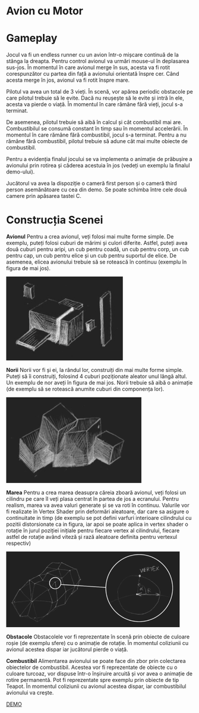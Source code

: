 # Avion cu Motor 

# Gameplay

Jocul va fi un endless runner cu un avion într-o mișcare continuă de la stânga la dreapta. Pentru control avionul va urmări mouse-ul în deplasarea sus-jos. În momentul în care avionul merge în sus, acesta va fi rotit corespunzător cu partea din față a avionului orientată înspre cer. Când acesta merge în jos, avionul va fi rotit înspre mare.

Pilotul va avea un total de 3 vieți. În scenă, vor apărea periodic obstacole pe care pilotul trebuie să le evite. Dacă nu reușește să le evite și intră în ele, acesta va pierde o viață. În momentul în care rămâne fără vieți, jocul s-a terminat.

De asemenea, pilotul trebuie să aibă în calcul și cât combustibil mai are. Combustibilul se consumă constant în timp sau în momentul accelerării. În momentul în care rămâne fără combustibil, jocul s-a terminat. Pentru a nu rămâne fără combustibil, pilotul trebuie să adune cât mai multe obiecte de combustibil.

Pentru a evidenția finalul jocului se va implementa o animație de prăbușire a avionului prin rotirea și căderea acestuia în jos (vedeți un exemplu la finalul demo-ului).

Jucătorul va avea la dispoziție o cameră first person și o cameră third person asemănătoare cu cea din demo. Se poate schimba între cele două camere prin apăsarea tastei C.

# Construcția Scenei

**Avionul**
Pentru a crea avionul, veți folosi mai multe forme simple. De exemplu, puteți folosi cuburi de mărimi și culori diferite. Astfel, puteți avea două cuburi pentru aripi, un cub pentru coadă, un cub pentru corp, un cub pentru cap, un cub pentru elice și un cub pentru suportul de elice. De asemenea, elicea avionului trebuie să se rotească în continuu (exemplu în figura de mai jos).

![Avion](constructia_avionului.png)


**Norii** 
Norii vor fi și ei, la rândul lor, construiți din mai multe forme simple. Puteți să îi construiți, folosind 4 cuburi poziționate aleator unul lângă altul. Un exemplu de nor aveți în figura de mai jos. Norii trebuie să aibă o animație (de exemplu să se rotească anumite cuburi din componența lor).

![Norii](norii.png)



**Marea**
Pentru a crea marea deasupra căreia zboară avionul, veți folosi un cilindru pe care îl veți plasa centrat în partea de jos a ecranului. Pentru realism, marea va avea valuri generate și se va roti în continuu. Valurile vor fi realizate în Vertex Shader prin deformări aleatoare, dar care sa asigure o continuitate in timp (de exemplu se pot defini varfuri interioare cilindrului cu pozitii distorsionate ca in figura, iar apoi se poate aplica in vertex shader o rotație în jurul poziției inițiale pentru fiecare vertex al cilindrului, fiecare astfel de rotație având viteză și rază aleatoare definita pentru vertexul respectiv)

![Marea](marea.png)

**Obstacole**
Obstacolele vor fi reprezentate în scenă prin obiecte de culoare roșie (de exemplu sfere) cu o animație de rotație. În momentul coliziunii cu avionul acestea dispar iar jucătorul pierde o viață.

**Combustibil** 
Alimentarea avionului se poate face din zbor prin colectarea obiectelor de combustibil. Acestea vor fi reprezentate de obiecte cu o culoare turcoaz, vor dispuse într-o înșiruire arcuită și vor avea o animație de rotire permanentă. Pot fi reprezentate spre exemplu prin obiecte de tip Teapot. În momentul coliziunii cu avionul acestea dispar, iar combustibilul avionului va crește.


[DEMO](https://www.youtube.com/watch?v=s6gM2GBF3Ek&feature=emb_title)
